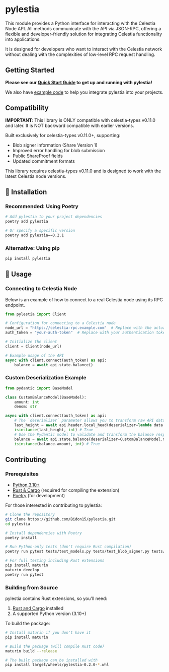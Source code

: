 # pylestia

This module provides a Python interface for interacting with the Celestia Node API. All methods communicate with the API via JSON-RPC, offering a flexible and developer-friendly solution for integrating Celestia functionality into applications.

It is designed for developers who want to interact with the Celestia network without dealing with the complexities of low-level RPC request handling.

## Getting Started

**Please see our [Quick Start Guide](docs/QUICKSTART.md) to get up and running with pylestia!**

We also have [example code](examples/) to help you integrate pylestia into your projects.

## Compatibility

**IMPORTANT**: This library is ONLY compatible with celestia-types v0.11.0 and later. It is NOT backward compatible with earlier versions.

Built exclusively for celestia-types v0.11.0+, supporting:

- Blob signer information (Share Version 1)
- Improved error handling for blob submission
- Public ShareProof fields
- Updated commitment formats

This library requires celestia-types v0.11.0 and is designed to work with the latest Celestia node versions.

## 🚀 Installation

### Recommended: Using Poetry

```sh
# Add pylestia to your project dependencies
poetry add pylestia

# Or specify a specific version
poetry add pylestia==0.2.1
```

### Alternative: Using pip

```sh
pip install pylestia
```

## 🔧 Usage

### Connecting to Celestia Node

Below is an example of how to connect to a real Celestia node using its RPC endpoint.

```python
from pylestia import Client

# Configuration for connecting to a Celestia node
node_url = "https://celestia-rpc.example.com"  # Replace with the actual RPC node URL
auth_token = "your-auth-token"  # Replace with your authentication token (if required)

# Initialize the client
client = Client(node_url)

# Example usage of the API
async with client.connect(auth_token) as api:
    balance = await api.state.balance()
```

### Custom Deserialization Example

```python
from pydantic import BaseModel

class CustomBalanceModel(BaseModel):
    amount: int
    denom: str

async with client.connect(auth_token) as api:
    # The `deserializer` parameter allows you to transform raw API data into a desired format
    last_height = await api.header.local_head(deserializer=lambda data: int(data['header']['height']))
    isinstance(last_height, int) # True
    # Use the Pydantic model to validate and transform the balance response
    balance = await api.state.balance(deserializer=CustomBalanceModel.model_validate)
    isinstance(balance.amount, int) # True
```

## Contributing

### Prerequisites

- [Python 3.10+](https://www.python.org/downloads/)
- [Rust & Cargo](https://www.rust-lang.org/tools/install) (required for compiling the extension)
- [Poetry](https://python-poetry.org/docs/#installation) (for development)

For those interested in contributing to pylestia:

```sh
# Clone the repository
git clone https://github.com/Bidon15/pylestia.git
cd pylestia

# Install dependencies with Poetry
poetry install

# Run Python-only tests (don't require Rust compilation)
poetry run pytest tests/test_models.py tests/test_blob_signer.py tests/test_python_only.py

# For full testing including Rust extensions
pip install maturin
maturin develop
poetry run pytest
```

### Building from Source

pylestia contains Rust extensions, so you'll need:

1. [Rust and Cargo](https://www.rust-lang.org/tools/install) installed
2. A supported Python version (3.10+)

To build the package:

```sh
# Install maturin if you don't have it
pip install maturin

# Build the package (will compile Rust code)
maturin build --release

# The built package can be installed with
pip install target/wheels/pylestia-0.2.0-*.whl
```
